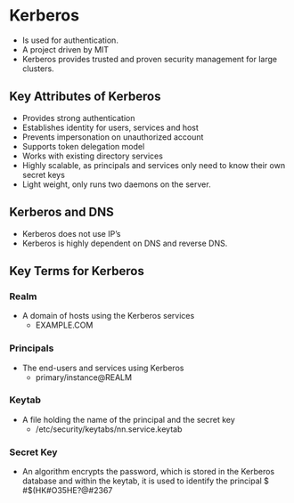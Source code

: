 # Kerberos
* Is used for authentication.
* A project driven by MIT
* Kerberos provides trusted and proven security management for large clusters.

## Key Attributes of Kerberos
* Provides strong authentication
* Establishes identity for users, services and host
* Prevents impersonation on unauthorized account
* Supports token delegation model
* Works with existing directory services
* Highly scalable, as principals and services only need to know their own secret keys
* Light weight, only runs two daemons on the server.

## Kerberos and DNS
* Kerberos does not use IP’s
* Kerberos is highly dependent on DNS and reverse DNS.

## Key Terms for Kerberos

### Realm 
* A domain of hosts using the Kerberos services
   * EXAMPLE.COM
### Principals 
* The end-users and services using Kerberos
    * primary/instance@REALM
### Keytab 
* A file holding the name of the principal and the secret key
   * /etc/security/keytabs/nn.service.keytab
### Secret Key 
* An algorithm encrypts the password, which is stored in the Kerberos database and within the keytab, it is used to identify the principal
   $ #$(HK#O35HE?@#2367



